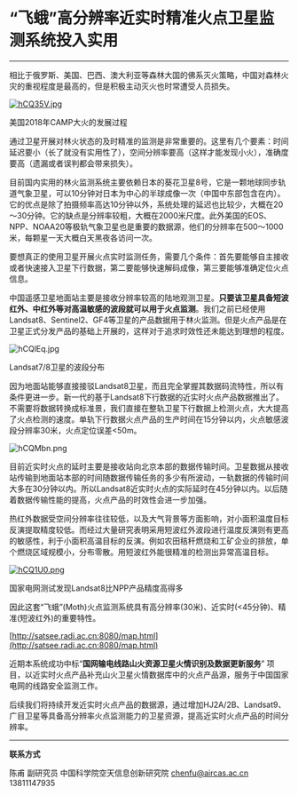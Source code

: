 # “飞蛾”高分辨率近实时精准火点卫星监测系统投入实用

---

相比于俄罗斯、美国、巴西、澳大利亚等森林大国的佛系灭火策略，中国对森林火灾的重视程度是最高的，但是积极主动灭火也时常遭受人员损失。

[![hCQ35V.jpg](https://z3.ax1x.com/2021/08/23/hCQ35V.jpg)](https://imgtu.com/i/hCQ35V)

美国2018年CAMP大火的发展过程

通过卫星开展对林火状态的及时精准的监测是非常重要的。这里有几个要素：时间延迟要小（长了就没有实用性了），空间分辨率要高（这样才能发现小火），准确度要高（遗漏或者误判都会带来损失）。

目前国内实用的林火监测系统主要依赖日本的葵花卫星8号，它是一颗地球同步轨道气象卫星，可以10分钟对日本为中心的半球成像一次（中国中东部包含在内）。它的优点是除了拍摄频率高达10分钟以外，系统处理的延迟也比较少，大概在20～30分钟。它的缺点是分辨率较粗，大概在2000米尺度。此外美国的EOS、NPP、NOAA20等极轨气象卫星也是重要的数据源，他们的分辨率在500～1000米，每颗星一天大概白天黑夜各访问一次。

要想真正的使用卫星开展火点实时监测任务，需要几个条件：首先要能够自主接收或者快速接入卫星下行数据，第二要能够快速解码成像，第三要能够准确定位火点信息。

中国遥感卫星地面站主要是接收分辨率较高的陆地观测卫星。**只要该卫星具备短波红外、中红外等对高温敏感的波段就可以用于火点监测**。我们之前已经使用Landsat8、Sentinel2、GF4等卫星的产品数据用于林火监测。但是火点产品是在卫星正式分发产品的基础上开展的，这样对于追求时效性还未能达到理想的程度。

![hCQlEq.jpg](https://z3.ax1x.com/2021/08/23/hCQlEq.jpg)



Landsat7/8卫星的波段分布

因为地面站能够直接接驳Landsat8卫星，而且完全掌握其数据码流特性，所以有条件更进一步。新一代的基于Landsat8下行数据的近实时火点产品数据推出了。不需要将数据转换成标准景，我们直接在整轨卫星下行数据上检测火点，大大提高了火点检测的速度。单轨下行数据火点产品的生产时间在15分钟以内，火点敏感波段分辨率30米，火点定位误差<50m。



![hCQMbn.png](https://z3.ax1x.com/2021/08/23/hCQMbn.png)



目前近实时火点的延时主要是接收站向北京本部的数据传输时间。卫星数据从接收站传输到地面站本部的时间随数据传输任务的多少有所波动，一轨数据的传输时间大多在30分钟以内。所以Landsat8近实时火点的实际延时在45分钟以内。以后随着数据传输性能的提高，火点产品的时效性会进一步加强。

热红外数据受空间分辨率往往较低，以及大气背景等方面影响，对小面积温度目标反演提取精度较低。而经过大量研究表明采用短波红外波段进行温度反演则有更高的敏感性，利于小面积高温目标的反演。例如农田秸秆燃烧和工矿企业的排放，单个燃烧区域规模小，分布零散。用短波红外能很精准的检测出异常高温目标。

[![hCQ1U0.png](https://z3.ax1x.com/2021/08/23/hCQ1U0.png)](https://imgtu.com/i/hCQ1U0)

国家电网测试发现Landsat8比NPP产品精度高得多

因此这套“飞蛾”(Moth)火点监测系统具有高分辨率(30米)、近实时(<45分钟)、精准(短波红外)的重要特性。

[http://satsee.radi.ac.cn:8080/map.html](http://satsee.radi.ac.cn:8080/map.html)

近期本系统成功中标“**国网输电线路山火资源卫星火情识别及数据更新服务**” 项目，以近实时火点产品补充山火卫星火情数据库中的火点产品源，服务于中国国家电网的线路安全监测工作。

后续我们将持续开发近实时火点产品的数据源，通过增加HJ2A/2B、Landsat9、广目卫星等具备高分辨率火点监测能力的卫星资源，提高近实时火点产品的时间分辨率。

---

**联系方式**

陈甫 副研究员
中国科学院空天信息创新研究院
chenfu@aircas.ac.cn
13811147935